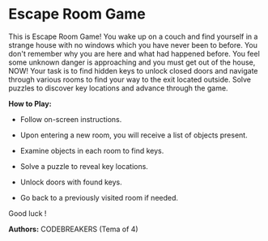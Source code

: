 # Escape Room Game

This is Escape Room Game! You wake up on a couch and find yourself in a strange house with no windows which you have never been to before. You don't remember why you are here and what had happened before. You feel some unknown danger is approaching and you must get out of the house, NOW! Your task is to find hidden keys to unlock closed doors and navigate through various rooms to find your way to the exit located outside. Solve puzzles to discover key locations and advance through the game.

**How to Play:**
- Follow on-screen instructions.

- Upon entering a new room, you will receive a list of objects present.

- Examine objects in each room to find keys.

- Solve a puzzle to reveal key locations.
  
- Unlock doors with found keys.

- Go back to a previously visited room if needed.


Good luck !

**Authors:** CODEBREAKERS (Tema of 4)
